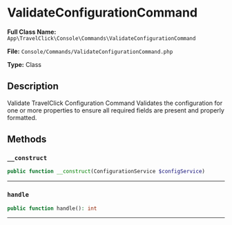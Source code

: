 # ValidateConfigurationCommand

**Full Class Name:** `App\TravelClick\Console\Commands\ValidateConfigurationCommand`

**File:** `Console/Commands/ValidateConfigurationCommand.php`

**Type:** Class

## Description

Validate TravelClick Configuration Command
Validates the configuration for one or more properties to ensure
all required fields are present and properly formatted.

## Methods

### `__construct`

```php
public function __construct(ConfigurationService $configService)
```

---

### `handle`

```php
public function handle(): int
```

---

